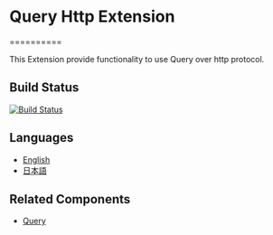 # Query Http Extension 
==========

This Extension provide functionality to use Query over http protocol.

## Build Status

[![Build Status](https://travis-ci.org/o3co/query.extension.http.svg)](https://travis-ci.org/o3co/query.extension.http)

## Languages
  - [English](./Resources/docs/en/index.md)
  - [日本語](./Resources/docs/ja/index.md)

## Related Components 

  - [Query](https://github.com/o3co/query)
